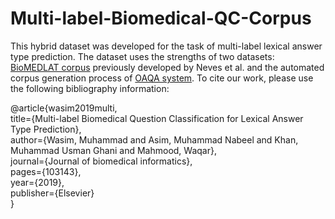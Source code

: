 # Multi-label-Biomedical-QC-Corpus

This hybrid dataset was developed for the task of multi-label lexical answer type prediction. The dataset uses the strengths of two datasets: [BioMEDLAT corpus](https://github.com/mariananeves/BioMedLAT) previously developed by Neves et al. and the automated corpus generation process of [OAQA system](https://github.com/oaqa/bioasq). To cite our work, please use the following bibliography information:

@article{wasim2019multi,\
  title={Multi-label Biomedical Question Classification for Lexical Answer Type Prediction},\
  author={Wasim, Muhammad and Asim, Muhammad Nabeel and Khan, Muhammad Usman Ghani and Mahmood, Waqar},\
  journal={Journal of biomedical informatics},\
  pages={103143},\
  year={2019},\
  publisher={Elsevier}\
}

